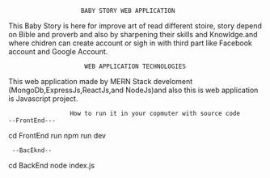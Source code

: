                         BABY STORY WEB APPLICATION
This Baby Story is here for improve art of   read different stoire, story depend on Bible and proverb and also by sharpening their skills and Knowldge.and where chidren can create account or sigh in with third part like Facebook account and Google Account.

                         WEB APPLICATION TECHNOLOGIES 

This web application made by MERN Stack develoment (MongoDb,ExpressJs,ReactJs,and NodeJs)and also this is web application is Javascript project.

                     How to run it in your copmuter with source code 
    --FrontEnd---
 cd FrontEnd
 run npm run dev

     --BacEknd--
  cd BackEnd
  node index.js